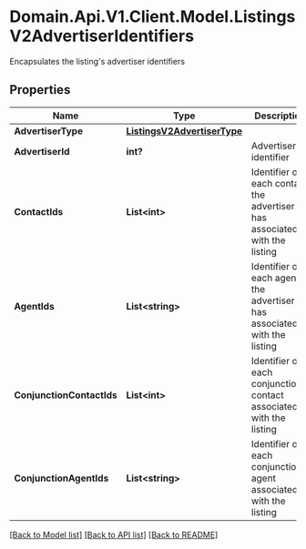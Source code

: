 # Domain.Api.V1.Client.Model.ListingsV2AdvertiserIdentifiers
Encapsulates the listing's advertiser identifiers
## Properties

Name | Type | Description | Notes
------------ | ------------- | ------------- | -------------
**AdvertiserType** | [**ListingsV2AdvertiserType**](ListingsV2AdvertiserType.md) |  | [optional] 
**AdvertiserId** | **int?** | Advertiser&#39;s identifier | [optional] 
**ContactIds** | **List&lt;int&gt;** | Identifier of each contact the advertiser has associated with the listing | [optional] 
**AgentIds** | **List&lt;string&gt;** | Identifier of each agent the advertiser has associated with the listing | [optional] 
**ConjunctionContactIds** | **List&lt;int&gt;** | Identifier of each conjunctional contact associated with the listing | [optional] 
**ConjunctionAgentIds** | **List&lt;string&gt;** | Identifier of each conjunctional agent associated with the listing | [optional] 

[[Back to Model list]](../README.md#documentation-for-models) [[Back to API list]](../README.md#documentation-for-api-endpoints) [[Back to README]](../README.md)

